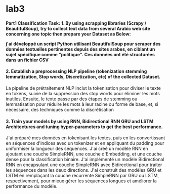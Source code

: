 # lab3
<h4>Part1 Classification Task:
1. By using scrapping libraries (Scrapy / BeautifulSoup), try to collect text data from several
Arabic web site concerning one topic then prepare your Dataset as Below:
<p>j'ai développé un script Python utilisant BeautifulSoup pour scraper des données textuelles pertinentes depuis des sites arabes, en ciblant un sujet spécifique comme "politique". Ces données ont été structurées dans un fichier CSV</p>
<h4>2. Establish a preprocessing NLP pipeline (tokenization stemming lemmatization, Stop words,
Discretization, etc) of the collected Dataset.</h4>
<p>La pipeline de prétraitement NLP inclut la tokenisation pour diviser le texte en tokens, suivie de la suppression des stop words pour éliminer les mots inutiles. Ensuite, le texte passe par des étapes de stemming ou lemmatisation pour réduire les mots à leur racine ou forme de base, et, si nécessaire, des techniques comme la discrétisation</p>
<h4>3. Train your models by using RNN, Bidirectional RNN GRU and LSTM Architectures and
tuning hyper-parameters to get the best performance.</h4>
<p>J'ai préparé mes données en tokenisant les textes, puis en les convertissant en séquences d'indices avec un tokenizer et en appliquant du padding pour uniformiser la longueur des séquences.
J'ai créé un modèle RNN en ajoutant une couche SimpleRNN, une couche d'Embedding, et une couche dense pour la classification binaire.
J'ai implémenté un modèle Bidirectional RNN en encapsulant une couche SimpleRNN avec Bidirectional pour traiter les séquences dans les deux directions.
J'ai construit des modèles GRU et LSTM en remplaçant la couche récurrente SimpleRNN par GRU ou LSTM, respectivement, pour mieux gérer les séquences longues et améliorer la performance du modèle.</p>
